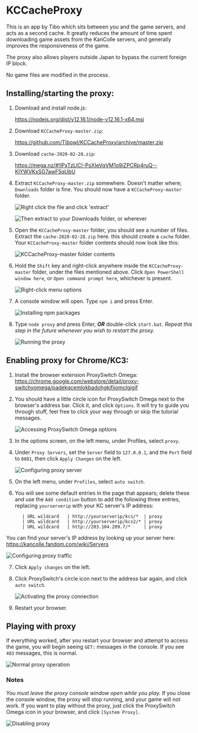 # KCCacheProxy
This is an app by Tibo which sits between you and the game servers, and acts as a
second cache. It greatly reduces the amount of time spent downloading game assets
from the KanColle servers, and generally improves the responsiveness of the game.

The proxy also allows players outside Japan to bypass the current foreign IP block.

No game files are modified in the process.


## Installing/starting the proxy:

1) Download and install node.js:

   https://nodejs.org/dist/v12.16.1/node-v12.16.1-x64.msi

2) Download `KCCacheProxy-master.zip`:

   https://github.com/Tibowl/KCCacheProxy/archive/master.zip

3) Download `cache-2020-02-28.zip`:

   https://mega.nz/#!lPxTzLIC!-PsXIeVqVM1o9iZPCRp4ruQ--KlYWVKxSG7awF5qUbU

4) Extract `KCCacheProxy-master.zip` somewhere. Doesn't matter where;
   `Downloads` folder is fine. You should now have a `KCCacheProxy-master` folder.
   
   ![Right click the file and click 'extract'](/KCCacheProxy/A4.png)
   
   ![Then extract to your Downloads folder, or wherever](/KCCacheProxy/A4b.png)

5) Open the `KCCacheProxy-master` folder, you should see a number of files.
   Extract the `cache-2020-02-28.zip` here. this should create a `cache` folder.
   Your `KCCacheProxy-master` folder contents should now look like this:
   
   ![KCCacheProxy-master folder contents](/KCCacheProxy/A5.png)

6) Hold the `Shift` key and right-click anywhere inside the `KCCacheProxy-master`
   folder, under the files mentioned above. Click `Open PowerShell window here`,
   or `Open command prompt here`, whichever is present.
   
   ![Right-click menu options](/KCCacheProxy/A6.png)

7) A console window will open. Type `npm i` and press Enter.

   ![Installing npm packages](/KCCacheProxy/A7.png)

8) Type `node proxy` and press Enter, ***OR*** double-click `start.bat`.
   *Repeat this step in the future whenever you wish to restart the proxy.*

   ![Running the proxy](/KCCacheProxy/A8.png)

 
## Enabling proxy for Chrome/KC3:

1) Install the browser extension ProxySwitch Omega:
   https://chrome.google.com/webstore/detail/proxy-switchyomega/padekgcemlokbadohgkifijomclgjgif

2) You should have a little circle icon for ProxySwitch Omega next to the browser's
   address bar. Click it, and click `Options`. It will try to guide you
   through stuff, feel free to click your way through or skip the tutorial messages.

   ![Accessing ProxySwitch Omega options](/KCCacheProxy/B2.png)

3) In the options screen, on the left menu, under Profiles, select `proxy`.
4) Under `Proxy Servers`, set the `Server` field to `127.0.0.1`,
   and the `Port` field to `8081`, then click `Apply Changes` on the left.

   ![Configuring proxy server](/KCCacheProxy/B4.png)

5) On the left menu, under `Profiles`, select `auto switch`.
6) You will see some default entries in the page that appears; delete these
   and use the `Add condition` button to add the following three entries,
   replacing `yourserverip` with your KC server's IP address:
```      | Condition Type | Condition Details          | Profile
      | URL wildcard   | http://yourserverip/kcs/*  | proxy
      | URL wildcard   | http://yourserverip/kcs2/* | proxy
      | URL wildcard   | http://203.104.209.7/*     | proxy
```
   You can find your server's IP address by looking up your server here:
   https://kancolle.fandom.com/wiki/Servers

   ![Configuring proxy traffic](/KCCacheProxy/B6.png)

7) Click `Apply changes` on the left.
8) Click ProxySwitch's circle icon next to the address bar again,
   and click `auto switch`.

   ![Activating the proxy connection](/KCCacheProxy/B8.png)

9) Restart your browser.


## Playing with proxy

If everything worked, after you restart your browser and attempt to access the game,
you will begin seeing `GET:` messages in the console. If you see `403` messages, this is normal.

   ![Normal proxy operation](/KCCacheProxy/C1.png)

### Notes
*You must leave the proxy console window open while you play.*
If you close the console window, the proxy will stop running, and your game will not work.
If you want to play without the proxy, just click the ProxySwitch Omega icon
in your browser, and click `[System Proxy]`.

   ![Disabling proxy](/KCCacheProxy/C2.png)
